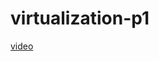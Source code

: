 # virtualization-p1
<a href ="
https://github.com/Rakshapr/virtualization-p1/assets/139128976/c8bc7db0-905b-46d9-83d8-6a8f3689bba1
">video</a>

